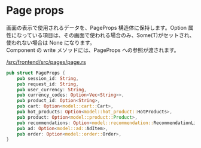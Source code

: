 # Page props

画面の表示で使用されるデータを、PageProps 構造体に保持します。Option 属性になっている項目は、その画面で使われる場合のみ、Some(T)がセットされ、使われない場合は None になります。  
Component の write メソッドには、PageProps への参照が渡されます。

[/src/frontend/src/pages/page.rs](/src/frontend/src/pages/page.rs)

```rust
pub struct PageProps {
    pub session_id: String,
    pub request_id: String,
    pub user_currency: String,
    pub currency_codes: Option<Vec<String>>,
    pub product_id: Option<String>,
    pub cart: Option<model::cart::Cart>,
    pub hot_products: Option<model::hot_product::HotProducts>,
    pub product: Option<model::product::Product>,
    pub recommendations: Option<model::recommendation::RecommendationList>,
    pub ad: Option<model::ad::AdItem>,
    pub order: Option<model::order::Order>,
}
```
